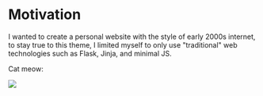 Motivation
==========


I wanted to create a personal website with the style of early 2000s internet, to stay true to this theme, I limited myself to only use "traditional" web technologies such as Flask, Jinja, and minimal JS.  
  


  



Cat meow:


![](https://images.pexels.com/photos/45201/kitty-cat-kitten-pet-45201.jpeg)


